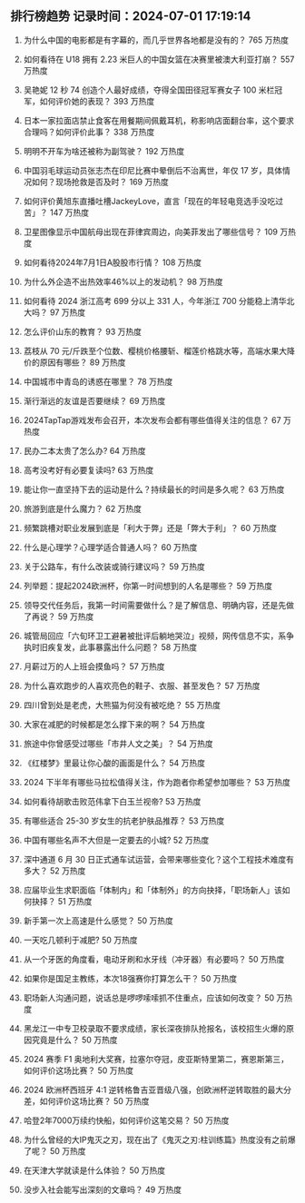 
## 排行榜趋势 记录时间：2024-07-01 17:19:14
  
  1. 为什么中国的电影都是有字幕的，而几乎世界各地都是没有的？ 765 万热度
    
  2. 如何看待在 U18 拥有 2.23 米巨人的中国女篮在决赛里被澳大利亚打崩？ 557 万热度
    
  3. 吴艳妮 12 秒 74 创造个人最好成绩，夺得全国田径冠军赛女子 100 米栏冠军，如何评价她的表现？ 393 万热度
    
  4. 日本一家拉面店禁止食客在用餐期间佩戴耳机，称影响店面翻台率，这个要求合理吗？如何评价此事？ 338 万热度
    
  5. 明明不开车为啥还被称为副驾驶？ 192 万热度
    
  6. 中国羽毛球运动员张志杰在印尼比赛中晕倒后不治离世，年仅 17 岁，具体情况如何？现场抢救是否及时？ 169 万热度
    
  7. 如何评价黄旭东直播吐槽JackeyLove，直言「现在的年轻电竞选手没吃过苦」？ 147 万热度
    
  8. 卫星图像显示中国航母出现在菲律宾周边，向美菲发出了哪些信号？ 109 万热度
    
  9. 如何看待2024年7月1日A股股市行情？ 108 万热度
    
  10. 为什么外企造不出热效率46%以上的发动机？ 98 万热度
    
  11. 如何看待 2024 浙江高考 699 分以上 331 人，今年浙江 700 分能稳上清华北大吗？ 97 万热度
    
  12. 怎么评价山东的教育？ 93 万热度
    
  13. 荔枝从 70 元/斤跌至个位数、樱桃价格腰斩、榴莲价格跳水等，高端水果大降价的原因有哪些？ 89 万热度
    
  14. 中国城市中青岛的诱惑在哪里？ 78 万热度
    
  15. 渐行渐远的友谊是否要继续？ 69 万热度
    
  16. 2024TapTap游戏发布会召开，本次发布会都有哪些值得关注的信息？ 67 万热度
    
  17. 民办二本太贵了怎么办? 64 万热度
    
  18. 高考没考好有必要复读吗? 63 万热度
    
  19. 能让你一直坚持下去的运动是什么？持续最长的时间是多久呢？ 63 万热度
    
  20. 旅游到底是什么魔力？ 62 万热度
    
  21. 频繁跳槽对职业发展到底是「利大于弊」还是「弊大于利」？ 60 万热度
    
  22. 什么是心理学？心理学适合普通人吗？ 60 万热度
    
  23. 关于公路车，有什么改装或骑行建议吗？ 59 万热度
    
  24. 列举题：提起2024欧洲杯，你第一时间想到的人名是哪些？ 59 万热度
    
  25. 领导交代任务后，我第一时间需要做什么？是了解信息、明确内容，还是先做了再说？ 59 万热度
    
  26. 城管局回应「六旬环卫工避暑被批评后躺地哭泣」视频，网传信息不实，系争执时旧疾复发，此事暴露出什么问题？ 58 万热度
    
  27. 月薪过万的人上班会摸鱼吗？ 57 万热度
    
  28. 为什么喜欢跑步的人喜欢亮色的鞋子、衣服、甚至发色？ 57 万热度
    
  29. 四川曾到处是老虎，大熊猫为何没有被吃绝？ 55 万热度
    
  30. 大家在减肥的时候都是怎么撑下来的啊？ 54 万热度
    
  31. 旅途中你曾感受过哪些「市井人文之美」？ 54 万热度
    
  32. 《红楼梦》里最让你心酸的画面是什么？ 54 万热度
    
  33. 2024 下半年有哪些马拉松值得关注，作为跑者你希望参加哪些？ 53 万热度
    
  34. 如何看待胡歌击败范伟拿下白玉兰视帝? 53 万热度
    
  35. 有哪些适合 25-30 岁女生的抗老护肤品推荐？ 53 万热度
    
  36. 中国有哪些名声不大但是一定要去的小城? 52 万热度
    
  37. 深中通道 6 月 30 日正式通车试运营，会带来哪些变化？这个工程技术难度有多大？ 52 万热度
    
  38. 应届毕业生求职面临「体制内」和「体制外」的方向抉择，「职场新人」该如何抉择？ 51 万热度
    
  39. 新手第一次上高速是什么感觉？ 50 万热度
    
  40. 一天吃几顿利于减肥? 50 万热度
    
  41. 从一个牙医的角度看，电动牙刷和水牙线（冲牙器）有必要吗？ 50 万热度
    
  42. 如果你是国足主教练，本次18强赛你打算怎么干？ 50 万热度
    
  43. 职场新人沟通问题，说话总是啰啰嗦嗦抓不住重点，应该如何改变？ 50 万热度
    
  44. 黑龙江一中专卫校录取不要求成绩，家长深夜排队抢报名，该校招生火爆的原因究竟是什么？ 50 万热度
    
  45. 2024 赛季 F1 奥地利大奖赛，拉塞尔夺冠，皮亚斯特里第二，赛恩斯第三，如何评价这场比赛？ 50 万热度
    
  46. 2024 欧洲杯西班牙 4:1 逆转格鲁吉亚晋级八强，创欧洲杯逆转取胜的最大分差，如何评价这场比赛？ 50 万热度
    
  47. 哈登2年7000万续约快船，如何评价这笔交易？ 50 万热度
    
  48. 为什么曾经的大IP鬼灭之刃，现在出了《鬼灭之刃:柱训练篇》热度没有之前爆了呢？ 50 万热度
    
  49. 在天津大学就读是什么体验？ 50 万热度
    
  50. 没步入社会能写出深刻的文章吗？ 49 万热度
    